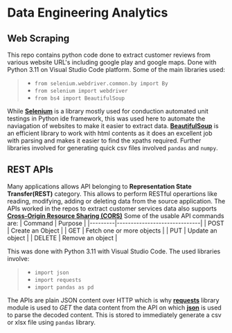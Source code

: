 # Data Engineering Analytics 
## Web Scraping
 This repo contains python code done to extract customer reviews from various website URL's including google play and google maps. Done with Python 3.11 on Visual Studio Code platform. Some of the main libraries used:
> + `from selenium.webdriver.common.by import By`
> + `from selenium import webdriver`
> + `from bs4 import BeautifulSoup`
>   
 While **[Selenium](https://selenium-python.readthedocs.io/index.html)** is a library mostly used for conduction automated unit testings in Python ide framework, this was used here to automate the naviagation of websites to make it easier to extract data. **[BeautifulSoup](https://www.crummy.com/software/BeautifulSoup/bs4/doc/)** is an efficient library to work with html contents as it does an excellent job with parsing and makes it easier to find the xpaths required. 
Further libraries involved for generating quick csv files involved `pandas` and `numpy`.

## REST APIs
  Many applications allows API belonging to **Representation State Transfer(REST)** category. This allows to perform RESTful operartions like reading, modifying, adding or deleting data from the source application. The APIs worked in the repos to extract customer services data also supports **[Cross-Origin Resource Sharing (CORS)](https://en.wikipedia.org/wiki/Cross-origin_resource_sharing)**
  Some of the usable API commands are:
  | Command | Purpose                      |
  |---------|------------------------------|
  | POST    | Create an Object             |
  | GET     | Fetch one or more objects    |
  | PUT     | Update an object             |
  | DELETE  | Remove an object             |

  This was done with Python 3.11 with Visual Studio Code. The used libraries involve:
> + `import json`
> + `import requests`
> + `import pandas as pd`
>
  The APIs are plain JSON content over HTTP which is why **[requests](https://realpython.com/python-requests/)** library module is used to _GET_ the data content from the API on which **[json](https://www.programiz.com/python-programming/json)** is used to parse the decoded content. This is stored to immediately generate a csv or xlsx file using `pandas` library. 
  
  
